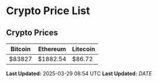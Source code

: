 # Crypto Price List

## Crypto Prices
| Bitcoin | Ethereum | Litecoin |
| ------- | -------- | -------- |
| $83827 | $1882.54 | $86.72 |
**Last Updated:** 2025-03-29 08:54 UTC
**Last Updated:** $DATE$
